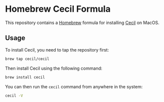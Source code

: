# Homebrew Cecil Formula

This repository contains a [Homebrew](https://brew.sh) formula for installing [Cecil](https://github.com/Cecilapp/Cecil) on MacOS.

## Usage

To install Cecil, you need to tap the repository first:

```bash
brew tap cecil/cecil
```

Then install Cecil using the following command:

```bash
brew install cecil
```

You can then run the `cecil` command from anywhere in the system:

```bash
cecil -V
```

